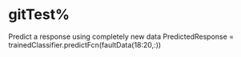 # gitTest% 
Predict a response using completely new data
PredictedResponse = trainedClassifier.predictFcn(faultData(18:20,:))


